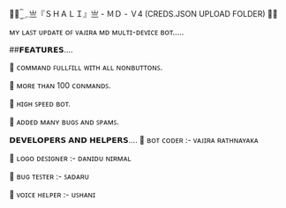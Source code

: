 👨‍💻 ؄͜͡亗『ＳＨＡＬＩ』亗 - ＭＤ - Ｖ4 (CREDS.JSON UPLOAD FOLDER) 👨‍💻

ᴍʏ ʟᴀꜱᴛ ᴜᴘᴅᴀᴛᴇ ᴏꜰ ᴠᴀᴊɪʀᴀ ᴍᴅ ᴍᴜʟᴛɪ-ᴅᴇᴠɪᴄᴇ ʙᴏᴛ.....

##𝗙𝗘𝗔𝗧𝗨𝗥𝗘𝗦....

📍 ᴄᴏᴍᴍᴀɴᴅ ꜰᴜʟʟꜰɪʟʟ ᴡɪᴛʜ ᴀʟʟ ɴᴏɴʙᴜᴛᴛᴏɴꜱ.

📍 ᴍᴏʀᴇ ᴛʜᴀɴ 100 ᴄᴏɴᴍᴀɴᴅꜱ.

📍 ʜɪɢʜ ꜱᴘᴇᴇᴅ ʙᴏᴛ.

📍 ᴀᴅᴅᴇᴅ ᴍᴀɴʏ ʙᴜɢꜱ ᴀɴᴅ ꜱᴘᴀᴍꜱ.

𝗗𝗘𝗩𝗘𝗟𝗢𝗣𝗘𝗥𝗦 𝗔𝗡𝗗 𝗛𝗘𝗟𝗣𝗘𝗥𝗦....
🔖 ʙᴏᴛ ᴄᴏᴅᴇʀ :- ᴠᴀᴊɪʀᴀ ʀᴀᴛʜɴᴀʏᴀᴋᴀ

🔖 ʟᴏɢᴏ ᴅᴇꜱɪɢɴᴇʀ :- ᴅᴀɴɪᴅᴜ ɴɪʀᴍᴀʟ

🔖 ʙᴜɢ ᴛᴇꜱᴛᴇʀ :- ꜱᴀᴅᴀʀᴜ

🔖 ᴠᴏɪᴄᴇ ʜᴇʟᴘᴇʀ :- ᴜꜱʜᴀɴɪ


